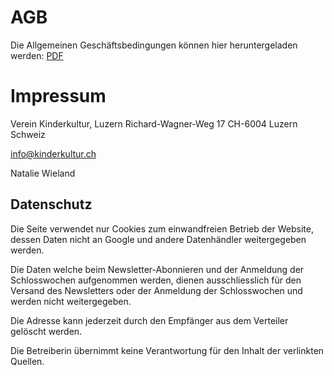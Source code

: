 # AGB
Die Allgemeinen Geschäftsbedingungen können hier heruntergeladen werden: [PDF](/assets/pdf/agb_schlosswochen.pdf)

# Impressum
Verein Kinderkultur, Luzern 
Richard-Wagner-Weg 17
CH-6004 Luzern 
Schweiz

[info@kinderkultur.ch](mailto:info@kinderkultur.ch)


Natalie Wieland


## Datenschutz

Die Seite verwendet nur Cookies zum einwandfreien Betrieb der Website, dessen Daten nicht an Google und andere Datenhändler weitergegeben werden.

Die Daten welche beim Newsletter-Abonnieren und der Anmeldung der Schlosswochen aufgenommen werden, dienen ausschliesslich für den Versand des Newsletters oder der Anmeldung der Schlosswochen und werden nicht weitergegeben. 

Die Adresse kann jederzeit durch den Empfänger aus dem Verteiler gelöscht werden.


Die Betreiberin übernimmt keine Verantwortung für den Inhalt der verlinkten Quellen.



